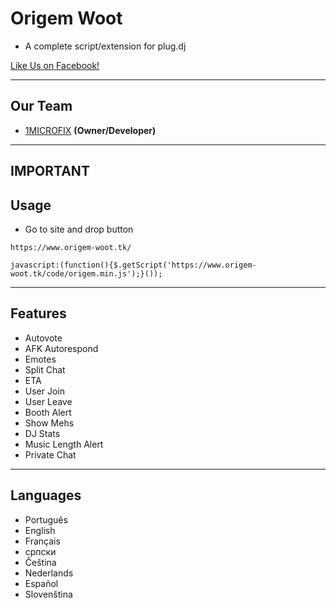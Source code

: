 # Origem Woot
- A complete script/extension for plug.dj

[Like Us on Facebook!](https://www.facebook.com/origemwootnew)


-------------
Our Team
---
 - [1MICROFIX]() __(Owner/Developer)__

-----------------
IMPORTANT
-----------------
Usage
---

* Go to site and drop button

```
https://www.origem-woot.tk/
```

```
javascript:(function(){$.getScript('https://www.origem-woot.tk/code/origem.min.js');}());
```
-----------------
Features
---

- Autovote
- AFK Autorespond
- Emotes
- Split Chat
- ETA
- User Join
- User Leave
- Booth Alert
- Show Mehs
- DJ Stats
- Music Length Alert
- Private Chat

-----------------
Languages
---

- Português
- English
- Français
- српски
- Čeština
- Nederlands
- Español
- Slovenština
